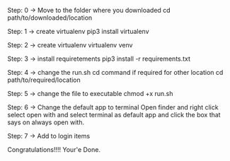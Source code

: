 Step: 0 -> Move to the folder where you downloaded
cd path/to/downloaded/location

Step: 1 -> create virtualenv
pip3 install virtualenv

Step: 2 -> create virtualenv
virtualenv venv

Step: 3 -> install requiretements
pip3 install -r requirements.txt

Step: 4 -> change the run.sh cd command if required for other location
cd path/to/required/location

Step: 5 -> change the file to executable
chmod +x run.sh

Step: 6 -> Change the default app to terminal
Open finder and right click select open with and select terminal as default app and click the box that says on always open with.

Step: 7 -> Add to login items

Congratulations!!!! Your'e Done.
